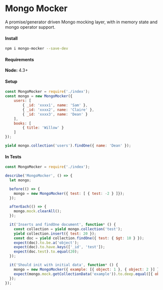 # Mongo Mocker

A promise/generator driven Mongo mocking layer, with in memory state and mongo operator support.

#### Install

```bash
npm i mongo-mocker --save-dev
```

#### Requirements

**Node:** 4.3+

#### Setup

```javascript
const MongoMocker = require('./index');
const mongo = new MongoMocker({ 
    users: [
        { _id: 'xxxx1', name: 'Sam' }, 
        { _id: 'xxxx2', name: 'Claire' }, 
        { _id: 'xxxx3', name: 'Dean' }
    ],
    books: [
        { title: 'Willow' }
    ]
});

yield mongo.collection('users').findOne({ name: 'Dean' });
```


#### In Tests

```javascript
const MongoMocker = require('./index');

describe('MongoMocker', () => {
  let mongo;

  before(() => {
    mongo = new MongoMocker({ test: [ { test: -2 } ]});
  });

  afterEach(() => {
    mongo.mock.clearAll();
  });

  it('Inserts and findOne document', function* () {
    const collection = yield mongo.collection('test');
    yield collection.insert({ test: 20 });
    const doc = yield collection.findOne({ test: { $gt: 10 } });
    expect(doc).to.be.a('object');
    expect(doc).to.have.keys(['_id', 'test']);
    expect(doc.test).to.equal(20);
  });

  it('Should init with initial data', function* () {
    mongo = new MongoMocker({ example: [{ object: 1 }, { object: 2 }] });
    expect(mongo.mock.getCollectionData('example')).to.deep.equal([{ object: 1 }, { object: 2 }])
  });
});

```
